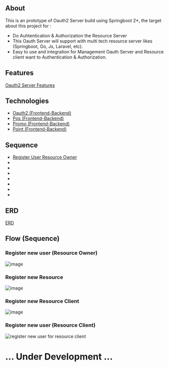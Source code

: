 ## About
This is an prototype of Oauth2 Server build using Springboot 2*, the target about this project for :
- Do Auhtentication & Authorization the Resource Server
- This Oauth Server will support with multi tech resource server likes (Springboot, Go, Js, Laravel, etc).
- Easy to use and integration for Management Oauth Server and Resource client want to Authentication & Authorization.

## Features
[Oauth2 Server Features](https://github.com/springboot-oauth2-server-project/.github/blob/main/profile/pages/features.md/)

## Technologies
- [Oauth2 (Frontend-Backend)](https://github.com/springboot-oauth2-server-project/.github/blob/main/profile/pages/tech-oauth2.md/)
- [Pos (Frontend-Backend)](https://github.com/springboot-oauth2-server-project/.github/blob/main/profile/pages/tech-pos.md/)
- [Promo (Frontend-Backend)](https://github.com/springboot-oauth2-server-project/.github/blob/main/profile/pages/tech-promo.md/)
- [Point (Frontend-Backend)](https://github.com/springboot-oauth2-server-project/.github/blob/main/profile/pages/tech-point.md/)

## Sequence
- [Register User Resource Owner](https://github.com/springboot-oauth2-server-project/.github/blob/main/profile/pages/sequence-register-user-resource-owner.md)
- [](https://github.com/springboot-oauth2-server-project/.github/blob/main/profile/pages/sequence-.md)
- [](https://github.com/springboot-oauth2-server-project/.github/blob/main/profile/pages/sequence-.md)
- [](https://github.com/springboot-oauth2-server-project/.github/blob/main/profile/pages/sequence-.md)
- [](https://github.com/springboot-oauth2-server-project/.github/blob/main/profile/pages/sequence-.md)
- [](https://github.com/springboot-oauth2-server-project/.github/blob/main/profile/pages/sequence-.md)
- [](https://github.com/springboot-oauth2-server-project/.github/blob/main/profile/pages/sequence-.md)
- [](https://github.com/springboot-oauth2-server-project/.github/blob/main/profile/pages/sequence-.md)

## ERD
[ERD](https://github.com/springboot-oauth2-server-project/.github/blob/main/profile/pages/erd.md)


## Flow (Sequence)
### Register new user (Resource Owner)
![image](https://github.com/springboot-oauth2-server-project/.github/assets/11941308/4d68d8fe-6ce6-4b36-a3aa-894ea549934e)

### Register new Resource
![image](https://github.com/springboot-oauth2-server-project/.github/assets/11941308/86e29a19-64eb-45ea-87f7-48b047cf5936)

### Register new Resource Client
![image](https://github.com/springboot-oauth2-server-project/.github/assets/11941308/51ae2b70-e22e-45e9-84be-1faf8c25c5dd)

### Register new user (Resource Client)
![register new user for resource client](https://github.com/springboot-oauth2-server-project/.github/assets/11941308/eb4795c6-38ee-485c-bdea-b68a25fda4ac)

# ... Under Development ...
